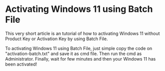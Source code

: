 # Activating Windows 11 using Batch File

This very short article is an tutorial of how to activating Windows 11 without Product Key or Activation Key by using Batch File. 

To activating Windows 11 using Batch File, just simple copy the code on "activation-batch.txt" and save it as cmd file. Then run the cmd as Administrator. Finally, wait for few minutes and then your Windows 11 has been activated!
